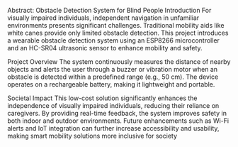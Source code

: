 Abstract: Obstacle Detection System for Blind People
Introduction
For visually impaired individuals, independent navigation in unfamiliar environments presents significant challenges. Traditional mobility aids like white canes provide only limited obstacle detection. This project introduces a wearable obstacle detection system using an ESP8266 microcontroller and an HC-SR04 ultrasonic sensor to enhance mobility and safety.

Project Overview
The system continuously measures the distance of nearby objects and alerts the user through a buzzer or vibration motor when an obstacle is detected within a predefined range (e.g., 50 cm). The device operates on a rechargeable battery, making it lightweight and portable.

Societal Impact
This low-cost solution significantly enhances the independence of visually impaired individuals, reducing their reliance on caregivers. By providing real-time feedback, the system improves safety in both indoor and outdoor environments. Future enhancements such as Wi-Fi alerts and IoT integration can further increase accessibility and usability, making smart mobility solutions more inclusive for society
